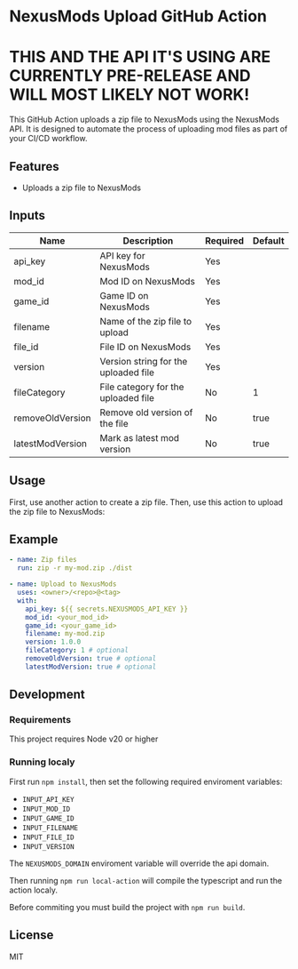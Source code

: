 # NexusMods Upload GitHub Action

# THIS AND THE API IT'S USING ARE CURRENTLY PRE-RELEASE AND WILL MOST LIKELY NOT WORK!

This GitHub Action uploads a zip file to NexusMods using the NexusMods API. It is designed to automate the process of uploading mod files as part of your CI/CD workflow.

## Features

- Uploads a zip file to NexusMods

## Inputs

| Name             | Description                          | Required | Default |
| ---------------- | ------------------------------------ | -------- | ------- |
| api_key          | API key for NexusMods                | Yes      |         |
| mod_id           | Mod ID on NexusMods                  | Yes      |         |
| game_id          | Game ID on NexusMods                 | Yes      |         |
| filename         | Name of the zip file to upload       | Yes      |         |
| file_id          | File ID on NexusMods                 | Yes      |         |
| version          | Version string for the uploaded file | Yes      |         |
| fileCategory     | File category for the uploaded file  | No       | 1       |
| removeOldVersion | Remove old version of the file       | No       | true    |
| latestModVersion | Mark as latest mod version           | No       | true    |

## Usage

First, use another action to create a zip file. Then, use this action to upload the zip file to NexusMods:

## Example

```yaml
- name: Zip files
  run: zip -r my-mod.zip ./dist

- name: Upload to NexusMods
  uses: <owner>/<repo>@<tag>
  with:
    api_key: ${{ secrets.NEXUSMODS_API_KEY }}
    mod_id: <your_mod_id>
    game_id: <your_game_id>
    filename: my-mod.zip
    version: 1.0.0
    fileCategory: 1 # optional
    removeOldVersion: true # optional
    latestModVersion: true # optional
```

## Development

### Requirements

This project requires Node v20 or higher

### Running localy

First run `npm install`, then set the following required enviroment variables:

- `INPUT_API_KEY`
- `INPUT_MOD_ID`
- `INPUT_GAME_ID`
- `INPUT_FILENAME`
- `INPUT_FILE_ID`
- `INPUT_VERSION`

The `NEXUSMODS_DOMAIN` enviroment variable will override the api domain.

Then running `npm run local-action` will compile the typescript and run the action localy.

Before commiting you must build the project with `npm run build`.

## License

MIT

